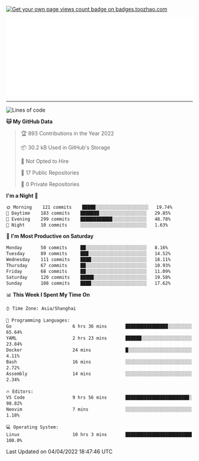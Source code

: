 <p align="left">  
<a href="https://badges.toozhao.com/stats/01FQP76TP6ZBNKKYXKKWX9BGJ8"><img src="https://badges.toozhao.com/badges/01FQP76TP6ZBNKKYXKKWX9BGJ8/blue.svg" alt="Get your own page views count badge on badges.toozhao.com" /></a>
</p>

<p align="right">
<a href="#!"><img src="./calendar.svg" ></a>
</p>

---

<!--START_SECTION:waka-->
![Lines of code](https://img.shields.io/badge/From%20Hello%20World%20I%27ve%20Written-38%20Thousand%20lines%20of%20code-blue)

**🐱 My GitHub Data** 

> 🏆 893 Contributions in the Year 2022
 > 
> 📦 30.2 kB Used in GitHub's Storage 
 > 
> 🚫 Not Opted to Hire
 > 
> 📜 17 Public Repositories 
 > 
> 🔑 0 Private Repositories  
 > 
**I'm a Night 🦉** 

```text
🌞 Morning    121 commits    █████░░░░░░░░░░░░░░░░░░░░   19.74% 
🌆 Daytime    183 commits    ███████░░░░░░░░░░░░░░░░░░   29.85% 
🌃 Evening    299 commits    ████████████░░░░░░░░░░░░░   48.78% 
🌙 Night      10 commits     ░░░░░░░░░░░░░░░░░░░░░░░░░   1.63%

```
📅 **I'm Most Productive on Saturday** 

```text
Monday       50 commits     ██░░░░░░░░░░░░░░░░░░░░░░░   8.16% 
Tuesday      89 commits     ███░░░░░░░░░░░░░░░░░░░░░░   14.52% 
Wednesday    111 commits    ████░░░░░░░░░░░░░░░░░░░░░   18.11% 
Thursday     67 commits     ██░░░░░░░░░░░░░░░░░░░░░░░   10.93% 
Friday       68 commits     ██░░░░░░░░░░░░░░░░░░░░░░░   11.09% 
Saturday     120 commits    █████░░░░░░░░░░░░░░░░░░░░   19.58% 
Sunday       108 commits    ████░░░░░░░░░░░░░░░░░░░░░   17.62%

```


📊 **This Week I Spent My Time On** 

```text
⌚︎ Time Zone: Asia/Shanghai

💬 Programming Languages: 
Go                       6 hrs 36 mins       ████████████████░░░░░░░░░   65.64% 
YAML                     2 hrs 23 mins       ██████░░░░░░░░░░░░░░░░░░░   23.84% 
Docker                   24 mins             █░░░░░░░░░░░░░░░░░░░░░░░░   4.11% 
Bash                     16 mins             ░░░░░░░░░░░░░░░░░░░░░░░░░   2.72% 
Assembly                 14 mins             ░░░░░░░░░░░░░░░░░░░░░░░░░   2.34%

🔥 Editors: 
VS Code                  9 hrs 56 mins       ████████████████████████░   98.82% 
Neovim                   7 mins              ░░░░░░░░░░░░░░░░░░░░░░░░░   1.18%

💻 Operating System: 
Linux                    10 hrs 3 mins       █████████████████████████   100.0%

```


 Last Updated on 04/04/2022 18:47:46 UTC
<!--END_SECTION:waka-->
